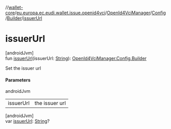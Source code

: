 //[wallet-core](../../../../../index.md)/[eu.europa.ec.eudi.wallet.issue.openid4vci](../../../index.md)/[OpenId4VciManager](../../index.md)/[Config](../index.md)/[Builder](index.md)/[issuerUrl](issuer-url.md)

# issuerUrl

[androidJvm]\
fun [issuerUrl](issuer-url.md)(issuerUrl: [String](https://kotlinlang.org/api/latest/jvm/stdlib/kotlin/-string/index.html)): [OpenId4VciManager.Config.Builder](index.md)

Set the issuer url

#### Parameters

androidJvm

|           |                |
|-----------|----------------|
| issuerUrl | the issuer url |

[androidJvm]\
var [issuerUrl](issuer-url.md): [String](https://kotlinlang.org/api/latest/jvm/stdlib/kotlin/-string/index.html)?
